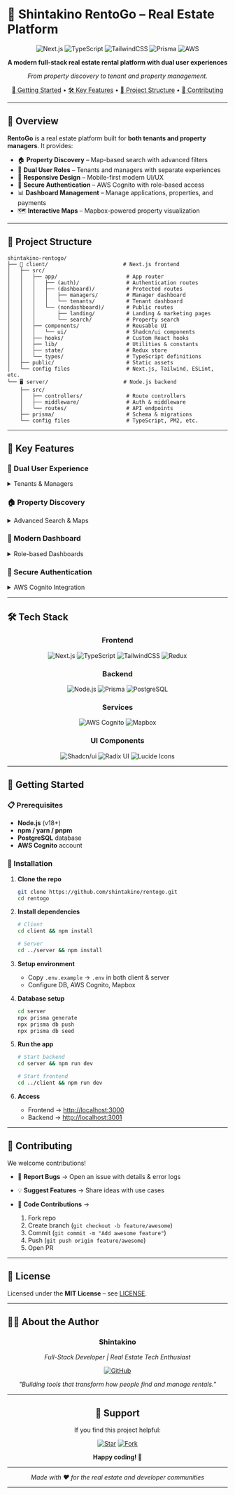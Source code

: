 # 🌟 Shintakino RentoGo – Real Estate Platform

<div align="center">

![Next.js](https://img.shields.io/badge/Next.js-15.1.6-black?style=for-the-badge\&logo=next.js\&logoColor=white)
![TypeScript](https://img.shields.io/badge/TypeScript-5.0-blue?style=for-the-badge\&logo=typescript\&logoColor=white)
![TailwindCSS](https://img.shields.io/badge/TailwindCSS-3.4.1-38B2AC?style=for-the-badge\&logo=tailwind-css\&logoColor=white)
![Prisma](https://img.shields.io/badge/Prisma-ORM-2D3748?style=for-the-badge\&logo=prisma\&logoColor=white)
![AWS](https://img.shields.io/badge/AWS-Cognito-FF9900?style=for-the-badge\&logo=amazon-aws\&logoColor=white)

**A modern full-stack real estate rental platform with dual user experiences**

*From property discovery to tenant and property management.*

[🚀 Getting Started](#-getting-started) • [🛠️ Key Features](#-key-features) • [📁 Project Structure](#-project-structure) • [🤝 Contributing](#-contributing)

</div>

---

## 🎯 Overview

**RentoGo** is a real estate platform built for **both tenants and property managers**.
It provides:

* 🏠 **Property Discovery** – Map-based search with advanced filters
* 👥 **Dual User Roles** – Tenants and managers with separate experiences
* 📱 **Responsive Design** – Mobile-first modern UI/UX
* 🔐 **Secure Authentication** – AWS Cognito with role-based access
* 📊 **Dashboard Management** – Manage applications, properties, and payments
* 🗺️ **Interactive Maps** – Mapbox-powered property visualization

---

## 📁 Project Structure

```
shintakino-rentogo/
├── 📱 client/                        # Next.js frontend
│   ├── src/
│   │   ├── app/                      # App router
│   │   │   ├── (auth)/               # Authentication routes
│   │   │   ├── (dashboard)/          # Protected routes
│   │   │   │   ├── managers/         # Manager dashboard
│   │   │   │   └── tenants/          # Tenant dashboard
│   │   │   └── (nondashboard)/       # Public routes
│   │   │       ├── landing/          # Landing & marketing pages
│   │   │       └── search/           # Property search
│   │   ├── components/               # Reusable UI
│   │   │   └── ui/                   # Shadcn/ui components
│   │   ├── hooks/                    # Custom React hooks
│   │   ├── lib/                      # Utilities & constants
│   │   ├── state/                    # Redux store
│   │   └── types/                    # TypeScript definitions
│   ├── public/                       # Static assets
│   └── config files                  # Next.js, Tailwind, ESLint, etc.
└── 🖥️ server/                        # Node.js backend
    ├── src/
    │   ├── controllers/              # Route controllers
    │   ├── middleware/               # Auth & middleware
    │   └── routes/                   # API endpoints
    ├── prisma/                       # Schema & migrations
    └── config files                  # TypeScript, PM2, etc.
```

---

## 🚀 Key Features

### 👥 Dual User Experience

<details>
<summary>Tenants & Managers</summary>

**Tenants can:**

* 🔍 Search rentals with filters & map view
* ❤️ Save favorite properties
* 📝 Submit rental applications
* 🏠 Track leases & payments
* ⚙️ Manage profile

**Managers can:**

* 🏢 List properties with details & images
* 📋 Review and approve/deny applications
* 👥 Manage tenants and lease status
* 💰 Track payments and rental income
* 📊 Access property analytics

</details>

### 🏠 Property Discovery

<details>
<summary>Advanced Search & Maps</summary>

* 🗺️ Interactive Mapbox visualization
* 🔍 Filters: price, bedrooms, amenities
* 📍 Location-based search
* 👀 Multiple listing views (grid/list)
* ❤️ Save properties for later

</details>

### 📱 Modern Dashboard

<details>
<summary>Role-based Dashboards</summary>

* 🎯 Clean and intuitive UI
* 📊 Key metrics with visualizations
* ⚡ Real-time updates & actions
* 📱 Fully responsive design
* 🔔 Notifications for updates

</details>

### 🔐 Secure Authentication

<details>
<summary>AWS Cognito Integration</summary>

* 👤 User registration with role selection
* 🔒 Secure login with session handling
* 🎭 Role-based access (tenants/managers)
* 📧 Email verification

</details>

---

## 🛠️ Tech Stack

<div align="center">

### Frontend

![Next.js](https://img.shields.io/badge/Next.js-15.1.6-black?style=flat-square\&logo=next.js)
![TypeScript](https://img.shields.io/badge/TypeScript-5.0-blue?style=flat-square\&logo=typescript)
![TailwindCSS](https://img.shields.io/badge/TailwindCSS-3.4.1-38B2AC?style=flat-square\&logo=tailwind-css)
![Redux](https://img.shields.io/badge/Redux-9.2.0-764ABC?style=flat-square\&logo=redux)

### Backend

![Node.js](https://img.shields.io/badge/Node.js-LTS-339933?style=flat-square\&logo=node.js)
![Prisma](https://img.shields.io/badge/Prisma-ORM-2D3748?style=flat-square\&logo=prisma)
![PostgreSQL](https://img.shields.io/badge/PostgreSQL-4169E1?style=flat-square\&logo=postgresql)

### Services

![AWS Cognito](https://img.shields.io/badge/AWS-Cognito-FF9900?style=flat-square\&logo=amazon-aws)
![Mapbox](https://img.shields.io/badge/Mapbox-000000?style=flat-square\&logo=mapbox)

### UI Components

![Shadcn/ui](https://img.shields.io/badge/Shadcn/ui-18181A?style=flat-square)
![Radix UI](https://img.shields.io/badge/Radix%20UI-Primitives-191919?style=flat-square)
![Lucide Icons](https://img.shields.io/badge/Lucide-Icons-FFCC00?style=flat-square)

</div>

---

## 🚀 Getting Started

### 📋 Prerequisites

* **Node.js** (v18+)
* **npm / yarn / pnpm**
* **PostgreSQL** database
* **AWS Cognito** account

### 🔧 Installation

1. **Clone the repo**

   ```bash
   git clone https://github.com/shintakino/rentogo.git
   cd rentogo
   ```

2. **Install dependencies**

   ```bash
   # Client
   cd client && npm install

   # Server
   cd ../server && npm install
   ```

3. **Setup environment**

   * Copy `.env.example` → `.env` in both client & server
   * Configure DB, AWS Cognito, Mapbox

4. **Database setup**

   ```bash
   cd server
   npx prisma generate
   npx prisma db push
   npx prisma db seed
   ```

5. **Run the app**

   ```bash
   # Start backend
   cd server && npm run dev

   # Start frontend
   cd ../client && npm run dev
   ```

6. **Access**

   * Frontend → [http://localhost:3000](http://localhost:3000)
   * Backend → [http://localhost:3001](http://localhost:3001)

---

## 🤝 Contributing

We welcome contributions!

* 🐛 **Report Bugs** → Open an issue with details & error logs
* 💡 **Suggest Features** → Share ideas with use cases
* 🔧 **Code Contributions** →

  1. Fork repo
  2. Create branch (`git checkout -b feature/awesome`)
  3. Commit (`git commit -m "Add awesome feature"`)
  4. Push (`git push origin feature/awesome`)
  5. Open PR

---

## 📜 License

Licensed under the **MIT License** – see [LICENSE](LICENSE).

---

## 👨‍💻 About the Author

<div align="center">

### **Shintakino**

*Full-Stack Developer | Real Estate Tech Enthusiast*

[![GitHub](https://img.shields.io/badge/GitHub-@shintakino-181717?style=for-the-badge\&logo=github)](https://github.com/shintakino)

*"Building tools that transform how people find and manage rentals."*

</div>

---

<div align="center">

## 🌟 Support

If you find this project helpful:

[![Star](https://img.shields.io/badge/⭐-Star-yellow?style=for-the-badge)](https://github.com/shintakino/rentogo)
[![Fork](https://img.shields.io/badge/🍴-Fork-blue?style=for-the-badge)](https://github.com/shintakino/rentogo/fork)

**Happy coding! 🚀**

---

*Made with ❤️ for the real estate and developer communities*

</div>  

---
